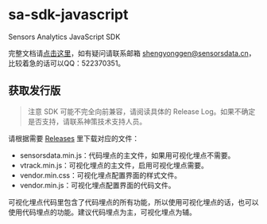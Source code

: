 # sa-sdk-javascript

Sensors Analytics JavaScript SDK

完整文档请[点击这里](http://www.sensorsdata.cn/manual/js_sdk.html)，如有疑问请联系邮箱 shengyonggen@sensorsdata.cn，比较着急的话可以QQ：522370351。

## 获取发行版

> 注意 SDK 可能不完全向前兼容，请阅读具体的 Release Log。如果不确定是否支持，请联系神策技术支持人员。
 
请根据需要 [Releases](https://github.com/sensorsdata/sa-sdk-javascript/releases) 里下载对应的文件：

* sensorsdata.min.js：代码埋点的主文件，如果用可视化埋点不需要。
* vtrack.min.js：可视化埋点的主文件，启用可视化埋点需要。
* vendor.min.css：可视化埋点配置界面的样式文件。
* vendor.min.js：可视化埋点配置界面的代码文件。

可视化埋点代码里包含了代码埋点的所有功能，所以使用可视化埋点的话，也可以使用代码埋点的功能。建议代码埋点为主，可视化埋点为辅。




